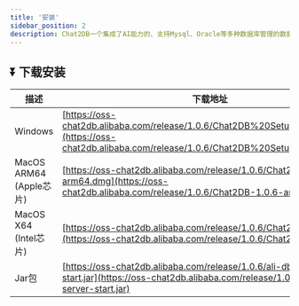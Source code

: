 ```yaml
---
title: '安装'
sidebar_position: 2
description: Chat2DB一个集成了AI能力的、支持Mysql、Oracle等多种数据库管理的数据库客户端工具
---                                                                                                          
```


## ⏬ 下载安装
| 描述                   | 下载地址                                                                                                                                                                                                                                       |
|-----------------------|--------------------------------------------------------------------------------------------------------------------------------------------------------------------------------------------------------------------------------------------|
| Windows               | [https://oss-chat2db.alibaba.com/release/1.0.6/Chat2DB%20Setup%201.0.6.exe](https://oss-chat2db.alibaba.com/release/1.0.6/Chat2DB%20Setup%201.0.6.exe) |
| MacOS ARM64 (Apple芯片) | [https://oss-chat2db.alibaba.com/release/1.0.6/Chat2DB-1.0.6-arm64.dmg](https://oss-chat2db.alibaba.com/release/1.0.6/Chat2DB-1.0.6-arm64.dmg) |
| MacOS X64 (Intel芯片)   | [https://oss-chat2db.alibaba.com/release/1.0.6/Chat2DB-1.0.6.dmg](https://oss-chat2db.alibaba.com/release/1.0.6/Chat2DB-1.0.6.dmg) |       
| Jar包                  | [https://oss-chat2db.alibaba.com/release/1.0.6/ali-dbhub-server-start.jar](https://oss-chat2db.alibaba.com/release/1.0.6/ali-dbhub-server-start.jar) | 